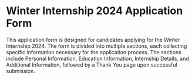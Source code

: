 # Winter Internship 2024 Application Form

This application form is designed for candidates applying for the Winter Internship 2024. The form is divided into multiple sections, each collecting specific information necessary for the application process. The sections include Personal Information, Education Information, Internship Details, and Additional Information, followed by a Thank You page upon successful submission.
